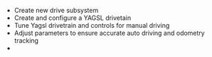 
- Create new drive subsystem 
- Create and configure a YAGSL drivetain
- Tune Yagsl drivetrain and controls for manual driving
- Adjust parameters to ensure accurate auto driving and odometry tracking
- 